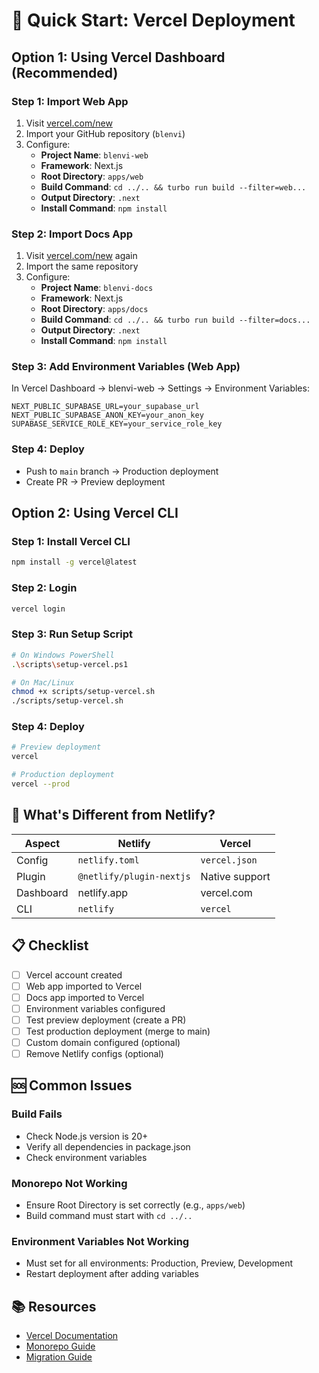 # 🚀 Quick Start: Vercel Deployment

## Option 1: Using Vercel Dashboard (Recommended)

### Step 1: Import Web App

1. Visit [vercel.com/new](https://vercel.com/new)
2. Import your GitHub repository (`blenvi`)
3. Configure:
   - **Project Name**: `blenvi-web`
   - **Framework**: Next.js
   - **Root Directory**: `apps/web`
   - **Build Command**: `cd ../.. && turbo run build --filter=web...`
   - **Output Directory**: `.next`
   - **Install Command**: `npm install`

### Step 2: Import Docs App

1. Visit [vercel.com/new](https://vercel.com/new) again
2. Import the same repository
3. Configure:
   - **Project Name**: `blenvi-docs`
   - **Framework**: Next.js
   - **Root Directory**: `apps/docs`
   - **Build Command**: `cd ../.. && turbo run build --filter=docs...`
   - **Output Directory**: `.next`
   - **Install Command**: `npm install`

### Step 3: Add Environment Variables (Web App)

In Vercel Dashboard → blenvi-web → Settings → Environment Variables:

```env
NEXT_PUBLIC_SUPABASE_URL=your_supabase_url
NEXT_PUBLIC_SUPABASE_ANON_KEY=your_anon_key
SUPABASE_SERVICE_ROLE_KEY=your_service_role_key
```

### Step 4: Deploy

- Push to `main` branch → Production deployment
- Create PR → Preview deployment

## Option 2: Using Vercel CLI

### Step 1: Install Vercel CLI

```bash
npm install -g vercel@latest
```

### Step 2: Login

```bash
vercel login
```

### Step 3: Run Setup Script

```bash
# On Windows PowerShell
.\scripts\setup-vercel.ps1

# On Mac/Linux
chmod +x scripts/setup-vercel.sh
./scripts/setup-vercel.sh
```

### Step 4: Deploy

```bash
# Preview deployment
vercel

# Production deployment
vercel --prod
```

## 🎯 What's Different from Netlify?

| Aspect    | Netlify                  | Vercel         |
| --------- | ------------------------ | -------------- |
| Config    | `netlify.toml`           | `vercel.json`  |
| Plugin    | `@netlify/plugin-nextjs` | Native support |
| Dashboard | netlify.app              | vercel.com     |
| CLI       | `netlify`                | `vercel`       |

## 📋 Checklist

- [ ] Vercel account created
- [ ] Web app imported to Vercel
- [ ] Docs app imported to Vercel
- [ ] Environment variables configured
- [ ] Test preview deployment (create a PR)
- [ ] Test production deployment (merge to main)
- [ ] Custom domain configured (optional)
- [ ] Remove Netlify configs (optional)

## 🆘 Common Issues

### Build Fails

- Check Node.js version is 20+
- Verify all dependencies in package.json
- Check environment variables

### Monorepo Not Working

- Ensure Root Directory is set correctly (e.g., `apps/web`)
- Build command must start with `cd ../..`

### Environment Variables Not Working

- Must set for all environments: Production, Preview, Development
- Restart deployment after adding variables

## 📚 Resources

- [Vercel Documentation](https://vercel.com/docs)
- [Monorepo Guide](https://vercel.com/docs/monorepos)
- [Migration Guide](./VERCEL_MIGRATION.md)
